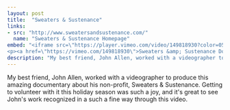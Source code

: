 ```yaml
---
layout: post
title:  "Sweaters & Sustenance"
links:
- src: "http://www.sweatersandsustenance.com/"
  name: "Sweaters & Sustenance Homepage"
embed: "<iframe src=\"https://player.vimeo.com/video/149818930?color=050000&title=0&byline=0&portrait=0\" width=\"500\" height=\"281\" frameborder=\"0\" webkitallowfullscreen mozallowfullscreen allowfullscreen></iframe>
<p><a href=\"https://vimeo.com/149818930\">Sweaters &amp; Sustenance Documentary Film</a> from <a href=\"https://vimeo.com/97films\">97 Films</a> on <a href=\"https://vimeo.com\">Vimeo</a>.</p>"
description: "My best friend, John Allen, worked with a videographer to produce this amazing documentary about his non-profit, Sweaters & Sustenance."
---
```


My best friend, John Allen, worked with a videographer to produce this amazing documentary about his non-profit, Sweaters & Sustenance. Getting to volunteer with it this holiday season was such a joy, and it's great to see John's work recognized in a such a fine way through this video.
